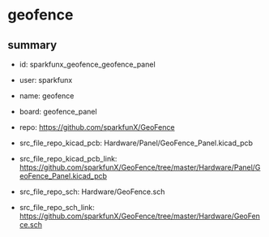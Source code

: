 # geofence
 
## summary 
* id: sparkfunx_geofence_geofence_panel
* user: sparkfunx
* name: geofence
* board: geofence_panel
* repo: https://github.com/sparkfunX/GeoFence
* src_file_repo_kicad_pcb: Hardware/Panel/GeoFence_Panel.kicad_pcb
* src_file_repo_kicad_pcb_link: https://github.com/sparkfunX/GeoFence/tree/master/Hardware/Panel/GeoFence_Panel.kicad_pcb


* src_file_repo_sch: Hardware/GeoFence.sch
* src_file_repo_sch_link: https://github.com/sparkfunX/GeoFence/tree/master/Hardware/GeoFence.sch




